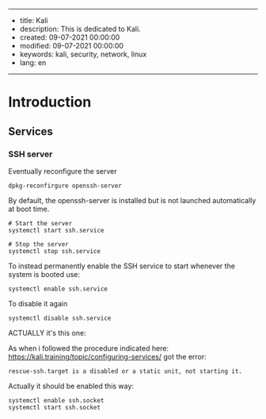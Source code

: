 -----

 * title: Kali
 * description: This is dedicated to Kali.
 * created: 09-07-2021 00:00:00
 * modified: 09-07-2021 00:00:00
 * keywords: kali, security, network, linux
 * lang: en

-----

# Introduction

## Services

### SSH server

Eventually reconfigure the server

    dpkg-reconfirgure openssh-server

By default, the openssh-server is installed but is not launched 
automatically at boot time.

    # Start the server
    systemctl start ssh.service
    
    # Stop the server
    systemctl stop ssh.service

To instead permanently enable the SSH service to start whenever the system is booted use:

    systemctl enable ssh.service

To disable it again

    systemctl disable ssh.service

ACTUALLY it's this one:

As when i followed the procedure indicated here: https://kali.training/topic/configuring-services/ got the error:

    rescue-ssh.target is a disabled or a static unit, not starting it.

Actually it should be enabled this way:

    systemctl enable ssh.socket
    systemctl start ssh.socket